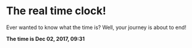 # The real time clock!

Ever wanted to know what the time is? Well, your journey is about to end!

**The time is Dec 02, 2017, 09:31**